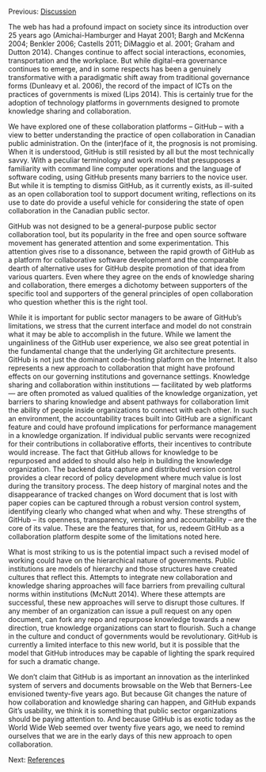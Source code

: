 Previous: [Discussion](https://github.com/JSGS/CPA_paper/blob/master/discussion.md)

The web has had a profound impact on society since its introduction over 25 years ago (Amichai-Hamburger and Hayat 2001; Bargh and McKenna 2004; Benkler 2006; Castells 2011; DiMaggio et al. 2001; Graham and Dutton 2014). Changes continue to affect social interactions, economies, transportation and the workplace. But while digital-era governance continues to emerge, and in some respects has been a genuinely transformative with a paradigmatic shift away from traditional governance forms (Dunleavy et al. 2006), the record of the impact of ICTs on the practices of governments is mixed (Lips 2014). This is certainly true for the adoption of technology platforms in governments designed to promote knowledge sharing and collaboration. 

We have explored one of these collaboration platforms – GitHub – with a view to better understanding the practice of open collaboration in Canadian public administration. On the (inter)face of it, the prognosis is not promising. When it is understood, GitHub is still resisted by all but the most technically savvy. With a peculiar terminology and work model that presupposes a familiarity with command line computer operations and the language of software coding, using GitHub presents many barriers to the novice user. But while it is tempting to dismiss GitHub, as it currently exists, as ill-suited as an open collaboration tool to support document writing, reflections on its use to date do provide a useful vehicle for considering the state of open collaboration in the Canadian public sector. 

GitHub was not designed to be a general-purpose public sector collaboration tool, but its popularity in the free and open source software movement has generated attention and some experimentation. This attention gives rise to a dissonance, between the rapid growth of GitHub as a platform for collaborative software development and the comparable dearth of alternative uses for GitHub despite promotion of that idea from various quarters. Even where they agree on the ends of knowledge sharing and collaboration, there emerges a dichotomy between supporters of the specific tool and supporters of the general principles of open collaboration who question whether this is the right tool. 

While it is important for public sector managers to be aware of GitHub’s limitations, we stress that the current interface and model do not constrain what it may be able to accomplish in the future. While we lament the ungainliness of the GitHub user experience, we also see great potential in the fundamental change that the underlying Git architecture presents. GitHub is not just the dominant code-hosting platform on the Internet. It also represents a new approach to collaboration that might have profound effects on our governing institutions and governance settings. Knowledge sharing and collaboration within institutions — facilitated by web platforms — are often promoted as valued qualities of the knowledge organization, yet barriers to sharing knowledge and absent pathways for collaboration limit the ability of people inside organizations to connect with each other. In such an environment, the accountability traces built into GitHub are a significant feature and could have profound implications for performance management in a knowledge organization. If individual public servants were recognized for their contributions in collaborative efforts, their incentives to contribute would increase. The fact that GitHub allows for knowledge to be repurposed and added to should also help in building the knowledge organization. The backend data capture and distributed version control provides a clear record of policy development where much value is lost during the transitory process. The deep history of marginal notes and the disappearance of tracked changes on Word document that is lost with paper copies can be captured through a robust version control system, identifying clearly who changed what when and why. These strengths of GitHub – its openness, transparency, versioning and accountability – are the core of its value. These are the features that, for us, redeem GitHub as a collaboration platform despite some of the limitations noted here. 

What is most striking to us is the potential impact such a revised model of working could have on the hierarchical nature of governments. Public institutions are models of hierarchy and those structures have created cultures that reflect this. Attempts to integrate new collaboration and knowledge sharing approaches will face barriers from prevailing cultural norms within institutions (McNutt 2014). Where these attempts are successful, these new approaches will serve to disrupt those cultures. If any member of an organization can issue a pull request on any open document, can fork any repo and repurpose knowledge towards a new direction, true knowledge organizations can start to flourish. Such a change in the culture and conduct of governments would be revolutionary. GitHub is currently a limited interface to this new world, but it is possible that the model that GitHub introduces may be capable of lighting the spark required for such a dramatic change. 

We don’t claim that GitHub is as important an innovation as the interlinked system of servers and documents browsable on the Web that Berners-Lee envisioned twenty-five years ago. But because Git changes the nature of how collaboration and knowledge sharing can happen, and GitHub expands Git’s usability, we think it is something that public sector organizations should be paying attention to. And because GitHub is as exotic today as the World Wide Web seemed over twenty five years ago, we need to remind ourselves that we are in the early days of this new approach to open collaboration.

Next: [References](https://github.com/JSGS/CPA_paper/blob/master/references.md)
